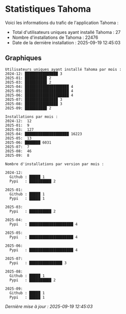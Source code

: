 # Statistiques Tahoma

Voici les informations du trafic de l'application Tahoma :
- Total d'utilisateurs uniques ayant installé Tahoma : 27
- Nombre d'installations de Tahoma : 22476
- Date de la dernière installation : 2025-09-19 12:45:03

## Graphiques
```
Utilisateurs uniques ayant installé Tahoma par mois :
2024-12: ███████████████ 3
2025-01: ██████████ 2
2025-03: ██████████ 2
2025-04: ████████████████████ 4
2025-05: ████████████████████ 4
2025-06: ████████████████████ 4
2025-07: ███████████████ 3
2025-08: ███████████████ 3
2025-09: ██████████ 2
```

```
Installations par mois :
2024-12:  12
2025-01:  9
2025-03:  127
2025-04: ████████████████████ 16223
2025-05:  13
2025-06: ███████ 6031
2025-07:  7
2025-08:  46
2025-09:  8
```

```
Nombre d'installations par version par mois :

2024-12:
  Github : █████ 1
  Pypi   : ██████████ 2

2025-01:
  Github : █████ 1
  Pypi   : █████ 1

2025-03:
  Pypi   : ██████████ 2

2025-04:
  Pypi   : ████████████████████ 4

2025-05:
  Pypi   : ████████████████████ 4

2025-06:
  Pypi   : ████████████████████ 4

2025-07:
  Pypi   : ███████████████ 3

2025-08:
  Github : █████ 1
  Pypi   : ██████████ 2

2025-09:
  Github : █████ 1
  Pypi   : █████ 1
```


*Dernière mise à jour : 2025-09-19 12:45:03*
